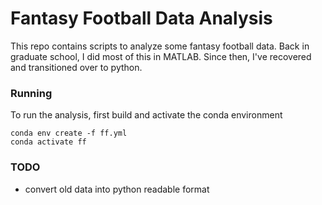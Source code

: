 # Fantasy Football Data Analysis

This repo contains scripts to analyze some fantasy football data. Back in graduate school,
I did most of this in MATLAB. Since then, I've recovered and transitioned over to python.

### Running
To run the analysis, first build and activate the conda environment
```
conda env create -f ff.yml
conda activate ff
```

### TODO
 - convert old data into python readable format